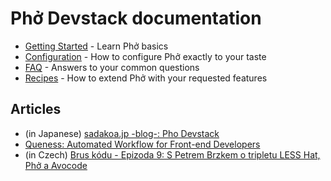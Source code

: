 # Phở Devstack documentation

* [Getting Started](getting-started.md) - Learn Phở basics
* [Configuration](configuration.md) - How to configure Phở exactly to your taste
* [FAQ](FAQ.md) - Answers to your common questions
* [Recipes](recipes/) - How to extend Phở with your requested features

## Articles

* (in Japanese) [sadakoa.jp -blog-: Pho Devstack](http://sadakoa.tumblr.com/post/87210851820/pho-devstack)
* [Queness: Automated Workflow for Front-end Developers](http://www.queness.com/post/16936/automated-workflow-for-front-end-developers)
* (in Czech) [Brus kódu - Epizoda 9: S Petrem Brzkem o tripletu LESS Hat, Phở a Avocode](http://bruskodu.cz/epizoda/9/)
